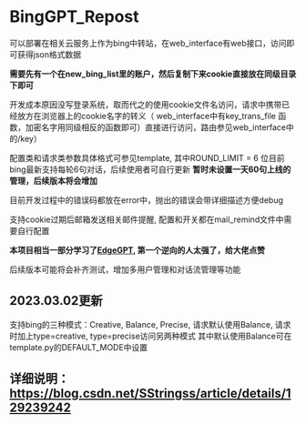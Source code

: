 # BingGPT_Repost
可以部署在相关云服务上作为bing中转站，在web_interface有web接口，访问即可获得json格式数据

**需要先有一个在new_bing_list里的账户，然后复制下来cookie直接放在同级目录下即可**

开发成本原因没写登录系统，取而代之的使用cookie文件名访问，请求中携带已经放方在浏览器上的cookie名字的转义（ web_interface中有key_trans_file 函数，加密名字用同级相反的函数即可）直接进行访问，路由参见web_interface中的/key）

配置类和请求类参数具体格式可参见template, 其中ROUND_LIMIT = 6 位目前bing最新支持每轮6句对话，后续使用者可自行更新 **暂时未设置一天60句上线的管理，后续版本将会增加**

目前开发过程中的错误码都放在error中，抛出的错误会带详细描述方便debug

支持cookie过期后邮箱发送相关邮件提醒, 配置和开关都在mail_remind文件中需要自行配置

**本项目相当一部分学习了<a href ="https://github.com/acheong08/EdgeGPT">EdgeGPT</a>, 第一个逆向的人太强了，给大佬点赞**

后续版本可能将会补齐测试，增加多用户管理和对话流管理等功能


## 2023.03.02更新

支持bing的三种模式：Creative, Balance, Precise, 请求默认使用Balance, 请求时加上type=creative, type=precise访问另两种模式
其中默认使用Balance可在template.py的DEFAULT_MODE中设置

## 详细说明：https://blog.csdn.net/SStringss/article/details/129239242